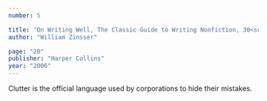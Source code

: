 ```yaml
---
number: 5

title: "On Writing Well, The Classic Guide to Writing Nonfiction, 30<sup>th</sup> Anniversary Edition"
author: "William Zinsser"

page: "20"
publisher: "Harper Collins"
year: "2006"
---
```


Clutter is the official language used by corporations to hide their mistakes.
